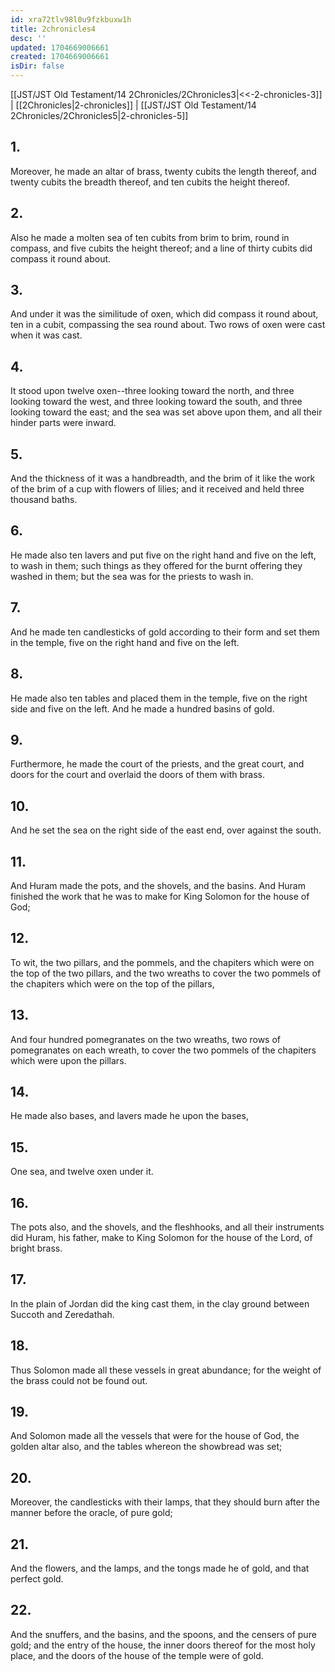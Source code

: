 ```yaml
---
id: xra72tlv98l0u9fzkbuxw1h
title: 2chronicles4
desc: ''
updated: 1704669006661
created: 1704669006661
isDir: false
---
```

[[JST/JST Old Testament/14 2Chronicles/2Chronicles3|<<-2-chronicles-3]] | [[2Chronicles|2-chronicles]] | [[JST/JST Old Testament/14 2Chronicles/2Chronicles5|2-chronicles-5]]
## 1.
Moreover, he made an altar of brass, twenty cubits the length thereof, and twenty cubits the breadth thereof, and ten cubits the height thereof.
## 2.
Also he made a molten sea of ten cubits from brim to brim, round in compass, and five cubits the height thereof; and a line of thirty cubits did compass it round about.
## 3.
And under it was the similitude of oxen, which did compass it round about, ten in a cubit, compassing the sea round about. Two rows of oxen were cast when it was cast.
## 4.
It stood upon twelve oxen\--three looking toward the north, and three looking toward the west, and three looking toward the south, and three looking toward the east; and the sea was set above upon them, and all their hinder parts were inward.
## 5.
And the thickness of it was a handbreadth, and the brim of it like the work of the brim of a cup with flowers of lilies; and it received and held three thousand baths.
## 6.
He made also ten lavers and put five on the right hand and five on the left, to wash in them; such things as they offered for the burnt offering they washed in them; but the sea was for the priests to wash in.
## 7.
And he made ten candlesticks of gold according to their form and set them in the temple, five on the right hand and five on the left.
## 8.
He made also ten tables and placed them in the temple, five on the right side and five on the left. And he made a hundred basins of gold.
## 9.
Furthermore, he made the court of the priests, and the great court, and doors for the court and overlaid the doors of them with brass.
## 10.
And he set the sea on the right side of the east end, over against the south.
## 11.
And Huram made the pots, and the shovels, and the basins. And Huram finished the work that he was to make for King Solomon for the house of God;
## 12.
To wit, the two pillars, and the pommels, and the chapiters which were on the top of the two pillars, and the two wreaths to cover the two pommels of the chapiters which were on the top of the pillars,
## 13.
And four hundred pomegranates on the two wreaths, two rows of pomegranates on each wreath, to cover the two pommels of the chapiters which were upon the pillars.
## 14.
He made also bases, and lavers made he upon the bases,
## 15.
One sea, and twelve oxen under it.
## 16.
The pots also, and the shovels, and the fleshhooks, and all their instruments did Huram, his father, make to King Solomon for the house of the Lord, of bright brass.
## 17.
In the plain of Jordan did the king cast them, in the clay ground between Succoth and Zeredathah.
## 18.
Thus Solomon made all these vessels in great abundance; for the weight of the brass could not be found out.
## 19.
And Solomon made all the vessels that were for the house of God, the golden altar also, and the tables whereon the showbread was set;
## 20.
Moreover, the candlesticks with their lamps, that they should burn after the manner before the oracle, of pure gold;
## 21.
And the flowers, and the lamps, and the tongs made he of gold, and that perfect gold.
## 22.
And the snuffers, and the basins, and the spoons, and the censers of pure gold; and the entry of the house, the inner doors thereof for the most holy place, and the doors of the house of the temple were of gold.

